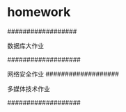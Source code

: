 # homework

##################

数据库大作业

###################

网络安全作业
###################

多媒体技术作业

###################
